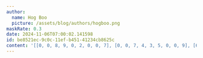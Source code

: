 ```yaml
---
author:
  name: Hog Boo
  picture: /assets/blog/authors/hogboo.png
maskRate: 0.3
date: 2024-11-06T07:00:02.141598
id: be8521ec-9c0c-11ef-b451-41234cb8625c
content: '[[0, 0, 8, 9, 0, 2, 0, 0, 7], [0, 0, 7, 4, 3, 5, 0, 0, 9], [6, 0, 9, 1, 8, 7, 2, 5, 4], [9, 7, 4, 5, 1, 6, 8, 3, 0], [3, 5, 2, 8, 9, 0, 0, 6, 1], [8, 1, 0, 7, 2, 3, 4, 0, 5], [2, 9, 0, 6, 7, 0, 5, 4, 8], [7, 8, 5, 3, 0, 9, 0, 0, 6], [4, 6, 1, 0, 0, 8, 9, 0, 0]]'
---
```

